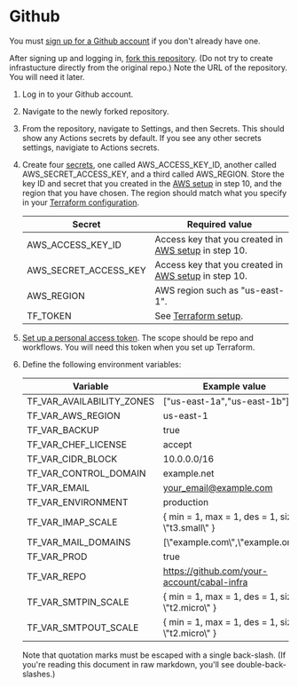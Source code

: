 # Github

You must [sign up for a Github account](https://github.com/signup) if you don't already have one.

After signing up and logging in, [fork this repository](https://docs.github.com/en/get-started/quickstart/fork-a-repo). (Do not try to create infrastucture directly from the original repo.) Note the URL of the repository. You will need it later.

1. Log in to your Github account.
2. Navigate to the newly forked repository.
3. From the repository, navigate to Settings, and then Secrets. This should show any Actions secrets by default. If you see any other secrets settings, navigiate to Actions secrets.
4. Create four [secrets](https://docs.github.com/en/actions/security-guides/encrypted-secrets), one called AWS_ACCESS_KEY_ID, another called AWS_SECRET_ACCESS_KEY, and a third called AWS_REGION. Store the key ID and secret that you created in the [AWS setup](./aws.md) in step 10, and the region that you have chosen. The region should match what you specify in your [Terraform configuration](./terraform.md).

    | Secret                    | Required value                                                   |
    | ------------------------- | ---------------------------------------------------------------- |
    | AWS_ACCESS_KEY_ID         | Access key that you created in [AWS setup](./aws.md) in step 10. |
    | AWS_SECRET_ACCESS_KEY     | Access key that you created in [AWS setup](./aws.md) in step 10. |
    | AWS_REGION                | AWS region such as "us-east-1".                                  |
    | TF_TOKEN                  | See [Terraform setup](./terraform.md).                           |

5. [Set up a personal access token](https://docs.github.com/en/authentication/keeping-your-account-and-data-secure/creating-a-personal-access-token). The scope should be repo and workflows. You will need this token when you set up Terraform.
6. Define the following environment variables:
    
    | Variable                  | Example value                                                    |
    | ------------------------- | ---------------------------------------------------------------- |
    | TF_VAR_AVAILABILITY_ZONES | [\"us-east-1a\",\"us-east-1b\"]                                  |
    | TF_VAR_AWS_REGION         | us-east-1                                                        |
    | TF_VAR_BACKUP             | true                                                             |
    | TF_VAR_CHEF_LICENSE       | accept                                                           |
    | TF_VAR_CIDR_BLOCK         | 10.0.0.0/16                                                      |
    | TF_VAR_CONTROL_DOMAIN     | example.net                                                      |
    | TF_VAR_EMAIL              | your_email@example.com                                           |
    | TF_VAR_ENVIRONMENT        | production                                                       |
    | TF_VAR_IMAP_SCALE         | { min = 1, max = 1, des = 1, size = \\"t3.small\\" }             |
    | TF_VAR_MAIL_DOMAINS       | [\\"example.com\\",\\"example.org\\"]                            |
    | TF_VAR_PROD               | true                                                             |
    | TF_VAR_REPO               | https://github.com/your-account/cabal-infra                      |
    | TF_VAR_SMTPIN_SCALE       | { min = 1, max = 1, des = 1, size = \\"t2.micro\\" }             |
    | TF_VAR_SMTPOUT_SCALE      | { min = 1, max = 1, des = 1, size = \\"t2.micro\\" }             |
    
    Note that quotation marks must be escaped with a single back-slash. (If you're reading this document in raw markdown, you'll see double-back-slashes.)

